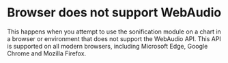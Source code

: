 # Browser does not support WebAudio

This happens when you attempt to use the sonification module on a chart in a
browser or environment that does not support the WebAudio API. This API is
supported on all modern browsers, including Microsoft Edge, Google Chrome and
Mozilla Firefox.
